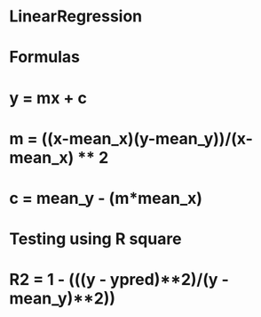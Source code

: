 # LinearRegression
# Formulas
# y = mx + c
# m = ((x-mean_x)(y-mean_y))/(x-mean_x) ** 2
# c = mean_y - (m*mean_x)
# Testing using R square
# R2 = 1 - (((y - ypred)**2)/(y - mean_y)**2))
